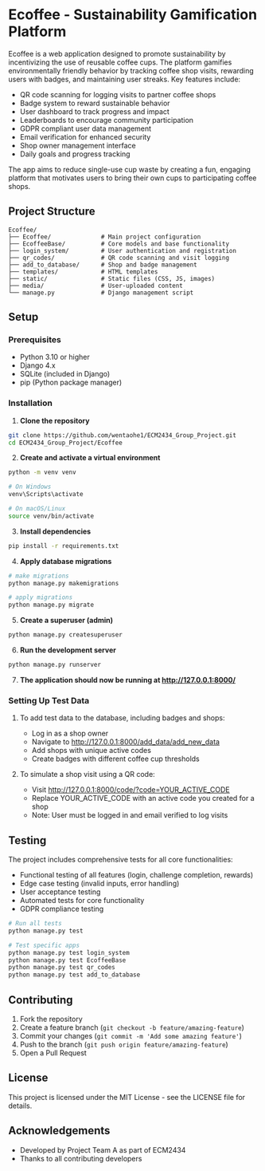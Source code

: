 # Ecoffee - Sustainability Gamification Platform
Ecoffee is a web application designed to promote sustainability by incentivizing the use of reusable coffee cups. The platform gamifies environmentally friendly behavior by tracking coffee shop visits, rewarding users with badges, and maintaining user streaks. Key features include:

- QR code scanning for logging visits to partner coffee shops
- Badge system to reward sustainable behavior
- User dashboard to track progress and impact
- Leaderboards to encourage community participation
- GDPR compliant user data management
- Email verification for enhanced security
- Shop owner management interface
- Daily goals and progress tracking

The app aims to reduce single-use cup waste by creating a fun, engaging platform that motivates users to bring their own cups to participating coffee shops.

## Project Structure
```
Ecoffee/
├── Ecoffee/              # Main project configuration
├── EcoffeeBase/          # Core models and base functionality
├── login_system/         # User authentication and registration
├── qr_codes/             # QR code scanning and visit logging
├── add_to_database/      # Shop and badge management
├── templates/            # HTML templates
├── static/               # Static files (CSS, JS, images)
├── media/                # User-uploaded content
└── manage.py             # Django management script
```

## Setup

### Prerequisites
- Python 3.10 or higher
- Django 4.x
- SQLite (included in Django)
- pip (Python package manager)

### Installation

1. **Clone the repository**
```bash
git clone https://github.com/wentaohe1/ECM2434_Group_Project.git
cd ECM2434_Group_Project/Ecoffee
```

2. **Create and activate a virtual environment**
```bash
python -m venv venv

# On Windows
venv\Scripts\activate

# On macOS/Linux
source venv/bin/activate
```

3. **Install dependencies**
```bash
pip install -r requirements.txt
```

4. **Apply database migrations**
```bash
# make migrations
python manage.py makemigrations

# apply migrations
python manage.py migrate
```

5. **Create a superuser (admin)**
```bash
python manage.py createsuperuser
```

6. **Run the development server**
```bash
python manage.py runserver
```

7. **The application should now be running at http://127.0.0.1:8000/**

### Setting Up Test Data

1. To add test data to the database, including badges and shops:
   - Log in as a shop owner
   - Navigate to http://127.0.0.1:8000/add_data/add_new_data
   - Add shops with unique active codes
   - Create badges with different coffee cup thresholds

2. To simulate a shop visit using a QR code:
   - Visit http://127.0.0.1:8000/code/?code=YOUR_ACTIVE_CODE
   - Replace YOUR_ACTIVE_CODE with an active code you created for a shop
   - Note: User must be logged in and email verified to log visits

## Testing
The project includes comprehensive tests for all core functionalities:
- Functional testing of all features (login, challenge completion, rewards)
- Edge case testing (invalid inputs, error handling)
- User acceptance testing
- Automated tests for core functionality
- GDPR compliance testing

```bash
# Run all tests
python manage.py test

# Test specific apps
python manage.py test login_system
python manage.py test EcoffeeBase
python manage.py test qr_codes
python manage.py test add_to_database
```

## Contributing
1. Fork the repository
2. Create a feature branch (`git checkout -b feature/amazing-feature`)
3. Commit your changes (`git commit -m 'Add some amazing feature'`)
4. Push to the branch (`git push origin feature/amazing-feature`)
5. Open a Pull Request

## License
This project is licensed under the MIT License - see the LICENSE file for details.

## Acknowledgements
- Developed by Project Team A as part of ECM2434
- Thanks to all contributing developers
